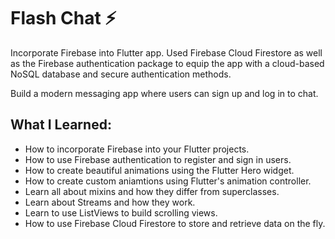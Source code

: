 # Flash Chat ⚡️

Incorporate Firebase into Flutter app. Used Firebase Cloud Firestore as well as the Firebase authentication package to equip the app with a cloud-based NoSQL database and secure authentication methods.

Build a modern messaging app where users can sign up and log in to chat.

## What I Learned:

- How to incorporate Firebase into your Flutter projects.
- How to use Firebase authentication to register and sign in users.
- How to create beautiful animations using the Flutter Hero widget.
- How to create custom aniamtions using Flutter's animation controller.
- Learn all about mixins and how they differ from superclasses.
- Learn about Streams and how they work.
- Learn to use ListViews to build scrolling views.
- How to use Firebase Cloud Firestore to store and retrieve data on the fly.
